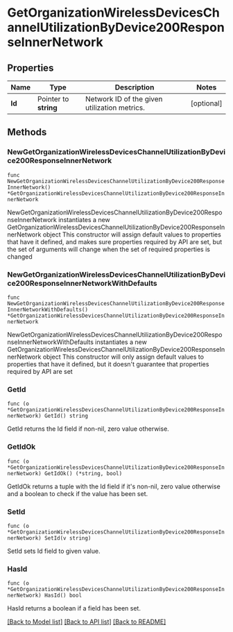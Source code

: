 # GetOrganizationWirelessDevicesChannelUtilizationByDevice200ResponseInnerNetwork

## Properties

Name | Type | Description | Notes
------------ | ------------- | ------------- | -------------
**Id** | Pointer to **string** | Network ID of the given utilization metrics. | [optional] 

## Methods

### NewGetOrganizationWirelessDevicesChannelUtilizationByDevice200ResponseInnerNetwork

`func NewGetOrganizationWirelessDevicesChannelUtilizationByDevice200ResponseInnerNetwork() *GetOrganizationWirelessDevicesChannelUtilizationByDevice200ResponseInnerNetwork`

NewGetOrganizationWirelessDevicesChannelUtilizationByDevice200ResponseInnerNetwork instantiates a new GetOrganizationWirelessDevicesChannelUtilizationByDevice200ResponseInnerNetwork object
This constructor will assign default values to properties that have it defined,
and makes sure properties required by API are set, but the set of arguments
will change when the set of required properties is changed

### NewGetOrganizationWirelessDevicesChannelUtilizationByDevice200ResponseInnerNetworkWithDefaults

`func NewGetOrganizationWirelessDevicesChannelUtilizationByDevice200ResponseInnerNetworkWithDefaults() *GetOrganizationWirelessDevicesChannelUtilizationByDevice200ResponseInnerNetwork`

NewGetOrganizationWirelessDevicesChannelUtilizationByDevice200ResponseInnerNetworkWithDefaults instantiates a new GetOrganizationWirelessDevicesChannelUtilizationByDevice200ResponseInnerNetwork object
This constructor will only assign default values to properties that have it defined,
but it doesn't guarantee that properties required by API are set

### GetId

`func (o *GetOrganizationWirelessDevicesChannelUtilizationByDevice200ResponseInnerNetwork) GetId() string`

GetId returns the Id field if non-nil, zero value otherwise.

### GetIdOk

`func (o *GetOrganizationWirelessDevicesChannelUtilizationByDevice200ResponseInnerNetwork) GetIdOk() (*string, bool)`

GetIdOk returns a tuple with the Id field if it's non-nil, zero value otherwise
and a boolean to check if the value has been set.

### SetId

`func (o *GetOrganizationWirelessDevicesChannelUtilizationByDevice200ResponseInnerNetwork) SetId(v string)`

SetId sets Id field to given value.

### HasId

`func (o *GetOrganizationWirelessDevicesChannelUtilizationByDevice200ResponseInnerNetwork) HasId() bool`

HasId returns a boolean if a field has been set.


[[Back to Model list]](../README.md#documentation-for-models) [[Back to API list]](../README.md#documentation-for-api-endpoints) [[Back to README]](../README.md)


